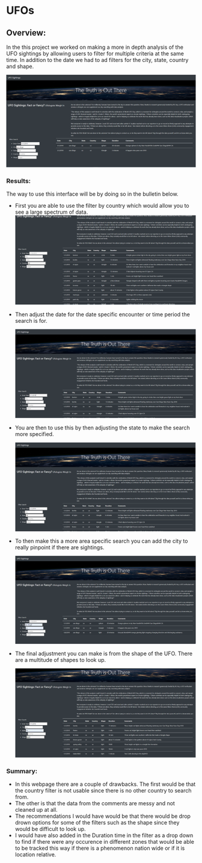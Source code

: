 # UFOs
## Overview: 
In the this project we worked on making a more in depth analysis of the UFO sightings by allowing users to filter for multiple criteria at the same time.
In addition to the date we had to ad filters for the city, state, country and shape.


![Screenshot](/multipule_filters.PNG)



### Results:
The way to use this interface will be by doing so in the bulletin below.
  - First you are able to use the filter by country which would allow you to see a large spectrum of data.
  ![Screenshot](/country_filter.PNG)
  
  - Then adjust the date for the date specific encounter or time period the search is for.
    
    ![Screenshot](/date_filter.PNG)

  - You are then to use this by then adjusting the state to make the search more specified.
 
      ![Screenshot](/state_filter.PNG)
  
  - To then make this a more area specific search you can add the city to really pinpoint if there are sightings.

    ![Screenshot](/city_filter.PNG)
    
  - The final adjustment you can make is from the shape of the UFO. There are a multitude of shapes to look up.

    ![Screenshot](/shape_filter.PNG)
    
    
    
 ### Summary:
 
  - In this webpage there are a couple of drawbacks. The first would be that the country filter is not usable since there is no other country to search from.
  - The other is that the data from the comments are messy and not cleaned up at all.
  - The recommendations I would have would be that there would be drop drown options for some of the filters such as the shape since they would be difficult to look up.
  - I would have also added in the Duration time in the filter as a drop down to find if there were any occurence in different zones that would be able to be tracked this way if     there is a phenomenon nation wide or if it is location relative. 

